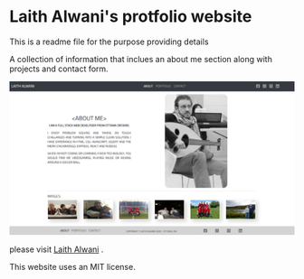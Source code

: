 # Laith Alwani's protfolio website

This is a readme file for the purpose providing details

A collection of information that inclues an about me section along with projects and contact form.

![](Assets/images/index.png)


please visit [Laith Alwani](https://laithalwani.github.io/portfolio/) .

This website uses an MIT license.
